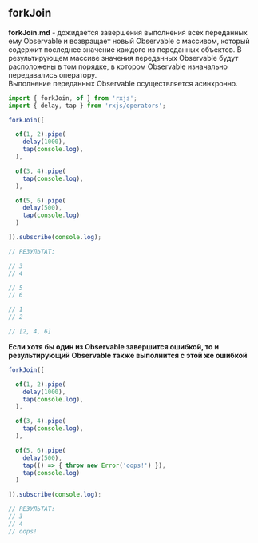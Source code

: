 ## forkJoin

**forkJoin.md** - дожидается завершения выполнения всех переданных ему Observable и возвращает новый Observable с массивом, который содержит последнее значение каждого из переданных объектов. В результирующем массиве значения переданных Observable будут расположены в том порядке, в котором Observable изначально передавались оператору.    
Выполнение переданных Observable осуществляется асинхронно.

```js
import { forkJoin, of } from 'rxjs';
import { delay, tap } from 'rxjs/operators';

forkJoin([

  of(1, 2).pipe(
    delay(1000),
    tap(console.log),
  ),

  of(3, 4).pipe(
    tap(console.log),
  ),

  of(5, 6).pipe(
    delay(500),
    tap(console.log)
  )

]).subscribe(console.log);

// РЕЗУЛЬТАТ:

// 3
// 4

// 5
// 6

// 1
// 2

// [2, 4, 6]
```

**Если хотя бы один из Observable завершится ошибкой, то и результирующий Observable также выполнится с этой же ошибкой**

```js
forkJoin([

  of(1, 2).pipe(
    delay(1000),
    tap(console.log),
  ),

  of(3, 4).pipe(
    tap(console.log),
  ),

  of(5, 6).pipe(
    delay(500),
    tap(() => { throw new Error('oops!') }),
    tap(console.log)
  )

]).subscribe(console.log);

// РЕЗУЛЬТАТ:
// 3
// 4
// oops!
```